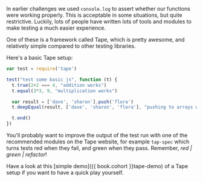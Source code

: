In earlier challenges we used `console.log` to assert whether our functions were working properly. This is acceptable in some situations, but quite restrictive. Luckily, lots of people have written lots of tools and modules to make testing a much easier experience.

One of these is a framework called Tape, which is pretty awesome, and relatively simple compared to other testing libraries.

Here's a basic Tape setup:

```js
var test = require('tape')

test("test some basic js", function (t) {
  t.true(2+2 === 4, "addition works")
  t.equal(3*3, 9, "multiplication works")

  var result = ['dave', 'sharon'].push('flora')
  t.deepEqual(result, ['dave', 'sharon', 'flora'], "pushing to arrays works")

  t.end()
})
```

You'll probably want to improve the output of the test run with one of the recommended modules on the Tape website, for example `tap-spec` which turns tests red when they fail, and green when they pass. Remember, *red | green | refactor*!

Have a look at this [simple demo]({{ book.cohort }}tape-demo) of a Tape setup if you want to have a quick play yourself.

